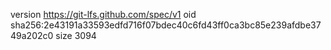version https://git-lfs.github.com/spec/v1
oid sha256:2e43191a33593edfd716f07bdec40c6fd43ff0ca3bc85e239afdbe3749a202c0
size 3094
